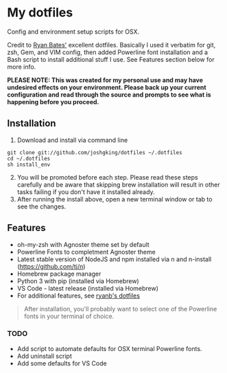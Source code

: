 # My dotfiles

Config and environment setup scripts for OSX.

Credit to [Ryan Bates'](https://github.com/ryanb) excellent dotfiles. Basically I used it verbatim for git, zsh, Gem, and VIM config, then added Powerline font installation and a Bash script to install additional stuff I use. See Features section below for more info.

__PLEASE NOTE: This was created for my personal use and may have undesired effects on your environment. Please back up your current configuration and read through the source and prompts to see what is happening before you proceed.__

## Installation

1. Download and install via command line
```terminal
git clone git://github.com/joshgking/dotfiles ~/.dotfiles
cd ~/.dotfiles
sh install_env
```
2. You will be promoted before each step. Please read these steps carefully and be aware that skipping brew installation will result in other tasks failing if you don't have it installed already.
3. After running the install above, open a new terminal window or tab to see the changes.

## Features

* oh-my-zsh with Agnoster theme set by default
* Powerline Fonts to completment Agnoster theme
* Latest stable version of NodeJS and npm installed via n and n-install (https://github.com/tj/n)
* Homebrew package manager
* Python 3 with pip (installed via Homebrew)
* VS Code - latest release (installed via Homebrew)
* For additional features, see [ryanb's dotfiles](https://github.com/ryanb/dotfiles) 

> After installation, you'll probably want to select one of the Powerline fonts in your terminal of choice. 

### TODO

* Add script to automate defaults for OSX terminal Powerline fonts.
* Add uninstall script
* Add some defaults for VS Code
